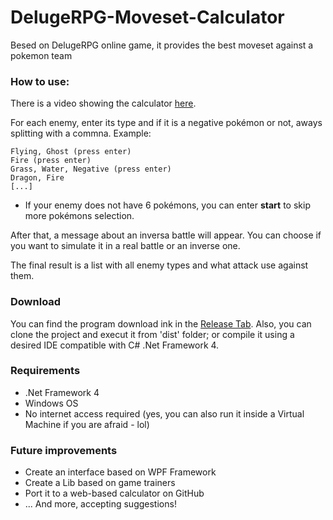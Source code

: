 # DelugeRPG-Moveset-Calculator
Besed on DelugeRPG online game, it provides the best moveset against a pokemon team

### How to use:
There is a video showing the calculator [here](https://youtu.be/wnfUYn4tbBk).

For each enemy, enter its type and if it is a negative pokémon or not, aways splitting with a commna.
Example:

```
Flying, Ghost (press enter)
Fire (press enter)
Grass, Water, Negative (press enter)
Dragon, Fire
[...]
```

* If your enemy does not have 6 pokémons, you can enter **start** to skip more pokémons selection.

After that, a message about an inversa battle will appear. You can choose if you want to simulate it in a real battle or an inverse one.

The final result is a list with all enemy types and what attack use against them.

### Download

You can find the program download ink in the [Release Tab](https://github.com/igorquintaes/DelugeRPG-Moveset-Calculator/releases). Also, you can clone the project and execut it from 'dist' folder; or compile it using a desired IDE compatible with C# .Net Framework 4.

### Requirements

- .Net Framework 4
- Windows OS
- No internet access required (yes, you can also run it inside a Virtual Machine if you are afraid - lol)

### Future improvements

- Create an interface based on WPF Framework
- Create a Lib based on game trainers
- Port it to a web-based calculator on GitHub
- ... And more, accepting suggestions!
